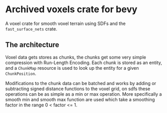 # Archived voxels crate for bevy

A voxel crate for smooth voxel terrain using SDFs and the `fast_surface_nets` crate.

## The architecture

Voxel data gets stores as chunks, the chunks get some very simple compression with Run-Length Encoding. Each chunk is stored as an entity, and a `ChunkMap` resource is used to look up the entity for a given `ChunkPosition`.

Modifications to the chunk data can be batched and works by adding or subtracting signed distance functions to the voxel grid, on sdfs these operations can be as simple as a min or max operation. More specifically a smooth min and smooth max function are used which take a smoothing factor in the range 0 < factor <= 1.
